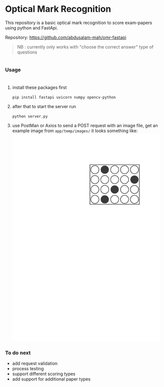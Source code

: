 # Optical Mark Recognition
This repository is a basic optical mark recognition to score exam-papers using python and FastApi.


Repository:  https://github.com/abdusalam-mah/omr-fastapi

> NB : currently only works with "choose the correct answer" type of questions

# 

### Usage
#
1. install these packages first

    `pip install fastapi uvicorn numpy opencv-python`

2. after that to start the server run 

    `python server.py`

3. use PostMan or Axios to send a POST request with an image file, get an example image from `app/temp/images/` it looks something like:
![example image](https://github.com/Abdusalam-mah/omr-fastapi/blob/main/app/temp/images/test-image.png)

### To do next
* add request validation
* process testing
* support different scoring types
* add support for additional paper types
